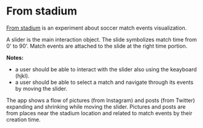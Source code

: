 # From stadium

[From stadium](http://h-ack.github.com/from-stadium) is an experiment about soccer match events visualization.

A slider is the main interaction object. The slide symbolizes match time from 0' to 90'. Match events are attached to the slide at the right time portion.

**Notes:**

 * a user should be able to interact with the slider also using the keayboard (hjkl).
 * a user should be able to select a match and navigate through its events by moving the slider.

The app shows a flow of pictures (from Instagram) and posts (from Twitter) expanding and shrinking while moving the slider. Pictures and posts are from places near the stadium location and related to match events by their creation time.
